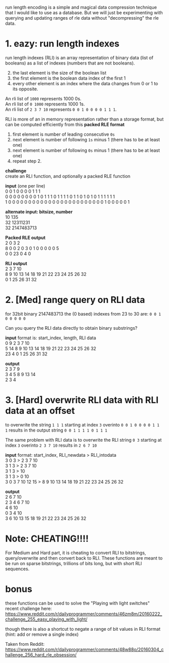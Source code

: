 run length encoding is a simple and magical data compression technique that I would like to use as a database.  But we will just be experimenting with querying and updating ranges of rle data without "decompressing" the rle data.

# 1. eazy: run length indexes
run length indexes (RLI) is an array representation of binary data (list of booleans) as a list of indexes (numbers that are not booleans).

2. the last element is the size of the boolean list
1. the first element is the boolean data index of the first 1 
3. every other element is an index where the data changes from 0 or 1 to its opposite.

An rli list of `1000` represents 1000 0s.  
An rli list of `0 1000` represents 1000 1s.  
An rli list of `2 3 7 10` represents `0 0 1 0 0 0 0 1 1 1`. 

RLI is more of an in memory representation rather than a storage format, but can be computed efficiently from this **packed RLE format**

1. first element is number of leading consecutive `0s`
2. next element is number of following `1s` minus 1 (there has to be at least one)
3. next element is number of following `0s` minus 1 (there has to be at least one)
4. repeat step 2.

**challenge**   
create an RLI function, and optionally a packed RLE function

**input**  (one per line)  
0 0 1 0 0 0 0 1 1 1  
0 0 0 0 0 0 0 0 1 0 1 1 1 0 1 1 1 1 0 1 1 0 1 0 1 0 1 1 1 1 1 1   
1 0 0 0 0 0 0 0 0 0 0 0 0 0 0 0 0 0 0 0 0 0 0 0 0 1 0 0 0 0 0 1

**alternate input: bitsize, number**  
10 135  
32 12311231  
32 2147483713

**Packed RLE output**  
2 0 3 2  
8 0 0 2 0 3 0 1 0 0 0 0 0 5  
0 0 23 0 4 0

**RLI output**  
2 3 7 10  
8 9 10 13 14 18 19 21 22 23 24 25 26 32  
0 1 25 26 31 32

# 2. [Med] range query on RLI data

for 32bit binary 2147483713 the (0 based) indexes from 23 to 30 are: `0 0 1 0 0 0 0 0`

Can you query the RLI data directly to obtain binary substrings?

**input** format is:  start_index, length, RLI data  
0 9 2 3 7 10  
5 14 8 9 10 13 14 18 19 21 22 23 24 25 26 32  
23 4 0 1 25 26 31 32

**output**  
2 3 7 9   
3 4 5 8 9 13 14  
2 3 4

# 3. [Hard] overwrite RLI data with RLI data at an offset

to overwrite the string `1 1 1` starting at index `3` overinto `0 0 1 0 0 0 0 1 1 1` results in the output string `0 0 1 1 1 1 0 1 1 1`

The same problem with RLI data is to overwrite the RLI string `0 3` starting at index `3` overinto `2 3 7 10` results in `2 6 7 10`

**input** format: start_index, RLI_newdata > RLI_intodata  
3 0 3 > 2 3 7 10  
3 1 3 > 2 3 7 10  
3 1 3 > 10  
3 1 3 > 0 10  
3 0 3 7 10 12 15 > 8 9 10 13 14 18 19 21 22 23 24 25 26 32

**output**  
2 6 7 10  
2 3 4 6 7 10  
4 6 10  
0 3 4 10  
3 6 10 13 15 18 19 21 22 23 24 25 26 32

# Note: CHEATING!!!!
For Medium and Hard part, it is cheating to convert RLI to bitstrings, query/overwrite and then convert back to RLI.  These functions are meant to be run on sparse bitstrings, trillions of bits long, but with short RLI sequences.

# bonus
these functions can be used to solve the "Playing with light switches" recent challenge here: https://www.reddit.com/r/dailyprogrammer/comments/46zm8m/20160222_challenge_255_easy_playing_with_light/

though there is also a shortcut to negate a range of bit values in RLI format (hint: add or remove a single index)

Taken from Reddit: https://www.reddit.com/r/dailyprogrammer/comments/48w88o/20160304_challenge_256_hard_rle_obsession/